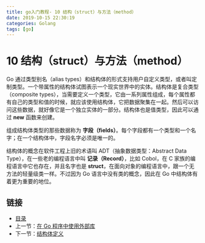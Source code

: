 ```yaml
---
title: go入门教程- 10 结构（struct）与方法（method）   
date: 2019-10-15 22:30:19   
categories: Golang   
tags: [go]   
---
```

# 10 结构（struct）与方法（method）

Go 通过类型别名（alias types）和结构体的形式支持用户自定义类型，或者叫定制类型。一个带属性的结构体试图表示一个现实世界中的实体。结构体是复合类型（composite types），当需要定义一个类型，它由一系列属性组成，每个属性都有自己的类型和值的时候，就应该使用结构体，它把数据聚集在一起。然后可以访问这些数据，就好像它是一个独立实体的一部分。结构体也是值类型，因此可以通过 **new** 函数来创建。

组成结构体类型的那些数据称为 **字段（fields）**。每个字段都有一个类型和一个名字；在一个结构体中，字段名字必须是唯一的。

结构体的概念在软件工程上旧的术语叫 ADT（抽象数据类型：Abstract Data Type），在一些老的编程语言中叫 **记录（Record）**，比如 Cobol，在 C 家族的编程语言中它也存在，并且名字也是 **struct**，在面向对象的编程语言中，跟一个无方法的轻量级类一样。不过因为 Go 语言中没有类的概念，因此在 Go 中结构体有着更为重要的地位。

## 链接

- [目录](https://blog.zshipu.com/go%E5%85%A5%E9%97%A8%E6%95%99%E7%A8%8B/index.html)
- 上一节：[在 Go 程序中使用外部库](file://09.11.md)
- 下一节：[结构体定义](file://10.1.md)
